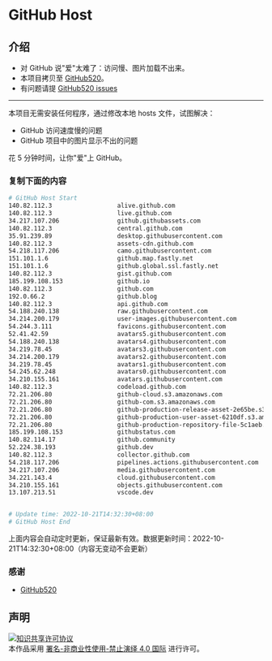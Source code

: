 # GitHub Host
## 介绍
- 对 GitHub 说"爱"太难了：访问慢、图片加载不出来。
- 本项目拷贝至 [GitHub520](https://github.com/521xueweihan/GitHub520)。
- 有问题请提 [GitHub520 issues](https://github.com/521xueweihan/GitHub520/issues/new)

---

本项目无需安装任何程序，通过修改本地 hosts 文件，试图解决：
- GitHub 访问速度慢的问题
- GitHub 项目中的图片显示不出的问题

花 5 分钟时间，让你"爱"上 GitHub。

### 复制下面的内容
```bash
# GitHub Host Start
140.82.112.3                  alive.github.com
140.82.112.3                  live.github.com
34.217.107.206                github.githubassets.com
140.82.112.3                  central.github.com
35.91.239.89                  desktop.githubusercontent.com
140.82.112.3                  assets-cdn.github.com
54.218.117.206                camo.githubusercontent.com
151.101.1.6                   github.map.fastly.net
151.101.1.6                   github.global.ssl.fastly.net
140.82.112.3                  gist.github.com
185.199.108.153               github.io
140.82.112.3                  github.com
192.0.66.2                    github.blog
140.82.112.3                  api.github.com
54.188.240.138                raw.githubusercontent.com
34.214.200.179                user-images.githubusercontent.com
54.244.3.111                  favicons.githubusercontent.com
52.41.42.59                   avatars5.githubusercontent.com
54.188.240.138                avatars4.githubusercontent.com
34.219.78.45                  avatars3.githubusercontent.com
34.214.200.179                avatars2.githubusercontent.com
34.219.78.45                  avatars1.githubusercontent.com
54.245.62.248                 avatars0.githubusercontent.com
34.210.155.161                avatars.githubusercontent.com
140.82.112.3                  codeload.github.com
72.21.206.80                  github-cloud.s3.amazonaws.com
72.21.206.80                  github-com.s3.amazonaws.com
72.21.206.80                  github-production-release-asset-2e65be.s3.amazonaws.com
72.21.206.80                  github-production-user-asset-6210df.s3.amazonaws.com
72.21.206.80                  github-production-repository-file-5c1aeb.s3.amazonaws.com
185.199.108.153               githubstatus.com
140.82.114.17                 github.community
52.224.38.193                 github.dev
140.82.112.3                  collector.github.com
54.218.117.206                pipelines.actions.githubusercontent.com
34.217.107.206                media.githubusercontent.com
34.221.143.4                  cloud.githubusercontent.com
34.210.155.161                objects.githubusercontent.com
13.107.213.51                 vscode.dev


# Update time: 2022-10-21T14:32:30+08:00
# GitHub Host End

```
上面内容会自动定时更新，保证最新有效。数据更新时间：2022-10-21T14:32:30+08:00（内容无变动不会更新）

### 感谢

- [GitHub520](https://github.com/521xueweihan/GitHub520)

## 声明
<a rel="license" href="https://creativecommons.org/licenses/by-nc-nd/4.0/deed.zh"><img alt="知识共享许可协议" style="border-width: 0" src="https://licensebuttons.net/l/by-nc-nd/4.0/88x31.png"></a><br>本作品采用 <a rel="license" href="https://creativecommons.org/licenses/by-nc-nd/4.0/deed.zh">署名-非商业性使用-禁止演绎 4.0 国际</a> 进行许可。